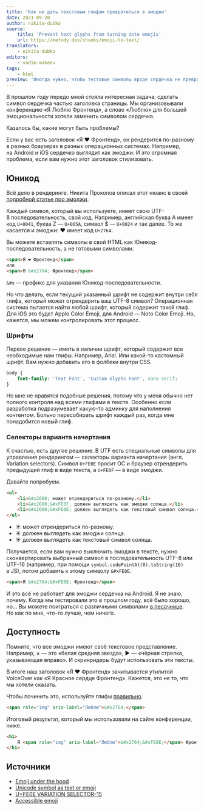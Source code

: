```yaml
---
title: 'Как не дать текстовым глифам превратиться в эмоджи'
date: 2021-09-20
author: nikita-dubko
source:
    title: 'Prevent text glyphs from turning into emojis'
    url: https://mefody.dev/chunks/emoji-to-text/
translators:
    - nikita-dubko
editors:
    - vadim-makeev
tags:
    - html
preview: 'Иногда нужно, чтобы тестовые символы вроде сердечка не превращались в эмоджи. Есть несколько способов решить эту задачу.'
---
```


В прошлом году передо мной стояла интересная задача: сделать символ сердечка частью заголовка страницы. Мы организовывали конференцию «Я Люблю Фронтенд», а слово «Люблю» для большей эмоциональности хотели заменить символом сердечка.

Казалось бы, какие могут быть проблемы?

Если у вас есть заголовок «Я ❤ Фронтенд», он рендерится по-разному в разных браузерах в разных операционных системах. Например, на Android и iOS сердечко выглядит как эмоджи. И это огромная проблема, если вам нужно этот заголовок стилизовать.

## Юникод

Всё дело в рендеринге. Никита Прокопов описал этот нюанс в своей [подробной статье про эмоджи](https://tonsky.me/blog/emoji/).

Каждый символ, который вы используете, имеет свою UTF-8 последовательность, свой код. Например, английская буква A имеет код `U+0041`, буква Z — `U+005A`, символ $ — `U+0024` и так далее. То же касается и эмоджи: ❤ имеет код `U+2764`.

Вы можете вставлять символы в свой HTML как Юникод-последовательность, а не готовыми символами.

```html
<span>Я ❤ Фронтенд</span>
или
<span>Я &#x2764; Фронтенд</span>
```

`&#x` — префикс для указания Юникод-последовательности.

Но что делать, если текущий указанный шрифт не содержит внутри себя глифа, который может отрендерить ваш UTF-8 символ? Операционная система пытается найти любой шрифт, который содержит такой глиф. Для iOS это будет Apple Color Emoji, для Android — Noto Color Emoji. Но, кажется, мы можем контролировать этот процесс.

### Шрифты

Первое решение — иметь в наличии шрифт, который содержит все необходимые нам глифы. Например, Arial. Или какой-то кастомный шрифт. Вам нужно добавить его в фолбеки внутри CSS.

```css
body {
    font-family: 'Text Font', 'Custom Glyphs Font', sans-serif;
}
```

Но мне не нравятся подобные решения, потому что у меня обычно нет полного контроля над всеми глифами в тексте. Особенно если разработка подразумевает какую-то админку для наполнения контентом. Больно пересобирать шрифт каждый раз, когда мне понадобится новый глиф.

### Селекторы варианта начертания

К счастью, есть другое решение. В UTF есть специальные символы для управления рендерингом — селекторы варианта начертания (англ. Variation selectors). Символ `U+FE0E` просит ОС и браузер отрендерить предыдущий глиф в виде текста, а `U+FE0F` — в виде эмоджи.

Давайте попробуем.

```html
<ul>
    <li>&#x2600; может отрендериться по-разному.</li>
    <li>&#x2600;&#xFE0F; должен выглядеть как эмоджи солнца.</li>
    <li>&#x2600;&#xFE0E; должен выглядеть как текстовый символ солнца.</li>
</ul>
```

<ul>
    <li>&#x2600; может отрендериться по-разному.</li>
    <li>&#x2600;&#xFE0F; должен выглядеть как эмоджи солнца.</li>
    <li>&#x2600;&#xFE0E; должен выглядеть как текстовый символ солнца.</li>
</ul>

Получается, если вам нужно выключить эмоджи в тексте, нужно сконвертировать выбранный символ в последовательность UTF-8 или UTF-16 (например, при помощи `symbol.codePointAt(0).toString(16)` в JS), потом добавить к этому символу `&#xFE0E`.

```html
<span>Я &#x2764;&#xFE0E; Фронтенд</span>
```

И это всё не работает для эмоджи сердечка на Android. Я не знаю, почему. Когда мы тестировали это в прошлом году, всё было хорошо, но… Вы можете поиграться с различными символами [в песочнице](https://codepen.io/dark_mefody/pen/NWgMxrd). Но как по мне, что-то лучше, чем ничего.

## Доступность

Помните, что все эмоджи имеют своё текстовое представление. Например, ⭐︎ — это «белая средняя звезда», ► — «чёрная стрелка, указывающая вправо». И скринридеры будут использовать эти тексты.

В итоге наш заголовок «Я ❤ Фронтенд» зачитывается утилитой VoiceOver как «Я Красное сердце Фронтенд». Кажется, это не то, что мы хотели сказать.

Чтобы починить это, используйте глифы [правильно](https://tink.uk/accessible-emoji/).

```html
<span role="img" aria-label="Люблю">&#x2764;</span>
```

Итоговый результат, который мы использовали на сайте конференции, ниже.

```html
<h1>
    Я <span role="img" aria-label="Люблю">&#x2764;&#xFE0E;</span> Фронтенд!
</h1>
```

## Источники

- [Emoji under the hood](https://tonsky.me/blog/emoji/)
- [Unicode symbol as text or emoji](https://mts.io/2015/04/21/unicode-symbol-render-text-emoji/)
- [U+FE0E VARIATION SELECTOR-15](https://codepoints.net/U+FE0E)
- [Accessible emoji](https://tink.uk/accessible-emoji/)
